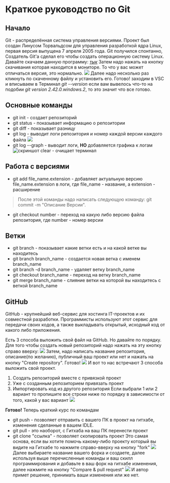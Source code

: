 # Краткое руководство по Git
## Начало
Git - распределённая система управления версиями. Проект был создан Линусом Торвальдсом для управления разработкой ядра Linux, первая версия выпущена 7 апреля 2005 года.
Git получился спонтанно, Создатель Git'a сделал его чтобы создать операционную систему Linux.
Давайте скачаем данную программу: [*тык*](https://git-scm.com)
Затем надо нажать на кнопку скачивания которая находится в мониторе. То что у вас может отличаться версия, это нормально.
![](png3.png)
Далее надо несколько раз кликнуть по скаченному файлу и установить его. Готово!
заходим в VSC и вписываем в Терминал *git --version*
если вам вывелось что-то на подобии *git version 2.42.0.windows.2*, то это значит что все готово.
## Основные команды 
* git init - создает репозиторий
* git status - показывает информацию о репозитории
* git diff - показывает разницу
* git log - выводит логи репозитория и номер каждой версии каждого файла
![](png2.png)
* git log --graph - выводит логи, **НО** добавляется графика к логам
![скриншот](png.png)
clear - очищает терминал
## Работа с версиями
* git add file_name.extension - добавляет актуальную версию file_name.extension в логи, где file_name - название, а extension - расширение
> После этой команды надо написать следующую команду:
> git commit -m "Описание Версии". 

* git checkout number - переход на какую либо версию файла репозитория, где number - номер версии

## Ветки
* git branch - показывает какие ветки есть и на какой ветке вы находитесь
* git branch branch_name - создается новая ветка с именем branch_name
* git branch -d branch_name - удаляет ветку branch_name
* git checkout branch_name - переход на ветку branch_name
* git merge branch_name - слияние ветки на которой вы находитесь с веткой branch_name

## GitHub
GitHub - крупнейший веб-сервис для хостинга IT-проектов и их совместной разработки. Программисты используют этот сервис для передачи своих кодов, а также выкладывать открытый, исходный код от какого либо приложения.

Есть 3 способа выложить свой файл на GitHub. Но давайте по порядку. Для того чтобы создать новый репозиторий надо нажать на эту кнопку справо вверху:
![](png4.png)
Затем, надо написать название репозитория, описание(по желанию), публичный ваш проект или нет и нажать на кнопку "Create repository". Готово!
![](png5.png)
И вот то нас встречают 3 способа выложить свой проект.
1. Создать репозиторий вместе с привязкой проект
2. Уже с созданным репозиторием привязать проект
3. Импортировать код из другого репозитория
Если выбрали 1 или 2 вариант то пропишите все строки ниже по порядку в зависимости от того, какой у вас вариант
![](png6.png)

**Готово!**
Теперь краткий курс по командам
* git push - позволяет отправить с вашего ПК в проект на гитхабе, изменения сделанные в вашем IDLE.
* git pull - это наоборот, с Гитхаба на ваш ПК перенести проект
* git clone "ссылка" - позволяет скопировать проект
Это самая основа, если вы хотите помочь какому-либо проекту который вы видите на Гитхабе то нажмите справо-вверху на кнопку "fork"
![](png7.png)
Далее выбираете название вашего форка и создаете, далее используя выше перечисленные команды и ваш скилл программирования и добавьте в ваш форк на гитхабе изменения, далее нажмите на кнопку "Compare & pull request"
![](png8.png)
И автор примет решение, принимать ваши изменения или же нет.
